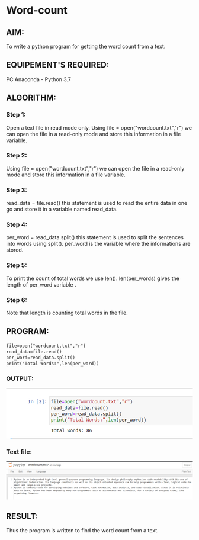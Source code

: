 # Word-count
## AIM:
To write a python program for getting the word count from a text.
## EQUIPEMENT'S REQUIRED: 
PC
Anaconda - Python 3.7
## ALGORITHM: 
### Step 1:

Open a text file in read mode only.
Using file = open("wordcount.txt","r") we can open the file in a read-only mode and store this information in a file variable.
### Step 2: 

Using file = open("wordcount.txt","r") we can open the file in a read-only mode and store this information in a file variable.

### Step 3: 
read_data = file.read() this statement is used to read the entire data in one go and store it in a variable named read_data.

### Step 4:  

per_word = read_data.split() this statement is used to split the sentences into words using split().
per_word is the variable where the informations are stored.
### Step 5: 

To print the count of total words we use len().
len(per_words) gives the length of per_word variable .

### Step 6: 

Note that length is counting total words in the file.
## PROGRAM:
```
file=open("wordcount.txt","r")
read_data=file.read()
per_word=read_data.split()
print("Total Words:",len(per_word))
```
### OUTPUT:

![output](./wcop1.png)

### Text file:

![output](./wordcop.png)


## RESULT:
Thus the program is written to find the word count from a text.
